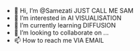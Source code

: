 - 👋 Hi, I’m @Samezati JUST CALL ME SAM 
- 👀 I’m interested in AI VISUALISATION
- 🌱 I’m currently learning DIFFUSION 
- 💞️ I’m looking to collaborate on ...
- 📫 How to reach me VIA EMAIL

<!---
Samezati/Samezati is a ✨ special ✨ repository because its `README.md` (this file) appears on your GitHub profile.
You can click the Preview link to take a look at your changes.
--->
